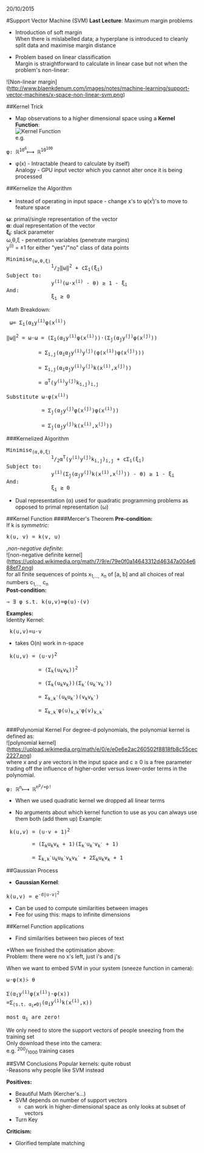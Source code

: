 20/10/2015

#Support Vector Machine (SVM)
<b>Last Lecture</b>: Maximum margin problems
* Introduction of soft margin  
When there is mislabelled data; a hyperplane is introduced to cleanly split data and maximise margin distance

* Problem based on linear classification  
Margin is straightforward to calculate in linear case but not when the problem's non-linear:

![Non-linear margin] (http://www.blaenkdenum.com/images/notes/machine-learning/support-vector-machines/x-space-non-linear-svm.png)

##Kernel Trick
* Map observations to a higher dimensional space using a <b>Kernel Function</b>:  
![Kernel Function](https://upload.wikimedia.org/math/9/c/b/9cbd072b356b4cb62afceef088c751dd.png)  
e.g.  
<pre>φ: ℝ<sup>10<sup>6</sup></sup>⟼ ℝ<sup>10<sup>100</sup></sup></pre>  

* φ(x) - Intractable (heard to calculate by itself)  
  Analogy - GPU input vector which you cannot alter once it is being processed

##Kernelize the Algorithm
* Instead of operating in input space - change x's to φ(x<sup>i</sup>)'s to move to feature space

<b>ω</b>: primal/single representation of the vector  
<b>α</b>: dual representation of the vector  
<b>ξ<sub>i</sub></b>: slack parameter  
ω,θ,ξ - penetration variables (penetrate margins)  
y<sup>(i)</sup> = ±1 for either "yes"/"no" class of data points
<pre>
Minimise<sub>(ω,θ,ξ)</sub>  
              <sup>1</sup>/<sub>2</sub>‖ω‖<sup>2</sup> + cΣ<sub>i</sub>(ξ<sub>i</sub>)
Subject to:  
              y<sup>(i)</sup>(ω·x<sup>(i)</sup> - θ) ≥ 1 - ξ<sub>i</sub>
And:  
              ξ<sub>i</sub> ≥ 0
</pre>
Math Breakdown:
<pre> ω= Σ<sub>i</sub>(α<sub>i</sub>y<sup>(i)</sup>φ(x<sup>(i)</sup>)
  
‖ω‖<sup>2</sup> = ω·ω = (Σ<sub>i</sub>(α<sub>i</sub>y<sup>(i)</sup>φ(x<sup>(i)</sup>))·(Σ<sub>j</sub>(α<sub>j</sub>y<sup>(j)</sup>φ(x<sup>(j)</sup>))
    
          = Σ<sub>i,j</sub>(α<sub>i</sub>α<sub>j</sub>y<sup>(i)</sup>y<sup>(j)</sup>(φ(x<sup>(i)</sup>)φ(x<sup>(j)</sup>)))
                
          = Σ<sub>i,j</sub>(α<sub>i</sub>α<sub>j</sub>y<sup>(i)</sup>y<sup>(j)</sup>k(x<sup>(i)</sup>,x<sup>(j)</sup>))
                
          = α<sup>T</sup>(y<sup>(i)</sup>y<sup>(j)</sup>k<sub>i,j</sub>)<sub>i,j</sub>
</pre>

<pre>Substitute ω·φ(x<sup>(i)</sup>)

           = Σ<sub>j</sub>(α<sub>j</sub>y<sup>(j)</sup>φ(x<sup>(j)</sup>)φ(x<sup>(i)</sup>))
          
           = Σ<sub>j</sub>(α<sub>j</sub>y<sup>(j)</sup>k(x<sup>(i)</sup>,x<sup>(j)</sup>))
</pre>
###Kernelized Algorithm
<pre>
Minimise<sub>(α,θ,ξ)</sub>  
              <sup>1</sup>/<sub>2</sub>α<sup>T</sup>(y<sup>(i)</sup>y<sup>(j)</sup>k<sub>i,j</sub>)<sub>i,j</sub> + cΣ<sub>i</sub>(ξ<sub>i</sub>)
Subject to:  
              y<sup>(i)</sup>(Σ<sub>j</sub>(α<sub>j</sub>y<sup>(j)</sup>k(x<sup>(i)</sup>,x<sup>(j)</sup>)) - θ) ≥ 1 - ξ<sub>i</sub>
And:  
              ξ<sub>i</sub> ≥ 0
</pre>

* Dual representation (α) used for quadratic programming problems as opposed to primal representation (ω)

##Kernel Function
####Mercer's Theorem
<b>Pre-condition:</b>  
If k is <i>symmetric:</i>   
<pre>k(u, v) = k(v, u)</pre>
,<i>non-negative definite</i>:  
![non-negative definite kernel] (https://upload.wikimedia.org/math/7/9/e/79e0f0a14643312d46347a004e688ef7.png)  
for all finite sequences of points x<sub>1,...,</sub> x<sub>n</sub> of [a, b] and all choices of real numbers c<sub>1,...,</sub> c<sub>n</sub>  
<b>Post-condition:</b>  
<pre>⇒ ∃ φ s.t. k(u,v)=φ(u)·(v)</pre>

<b>Examples:</b>  
Identity Kernel:
<pre> k(u,v)=u·v</pre>  
* takes O(n) work in n-space  

<pre> k(u,v) = (u·v)<sup>2</sup>

          = (Σ<sub>k</sub>(u<sub>k</sub>v<sub>k</sub>))<sup>2</sup>
          
          = (Σ<sub>k</sub>(u<sub>k</sub>v<sub>k</sub>))(Σ<sub>k<sup>'</sup></sub>(u<sub>k<sup>'</sup></sub>v<sub>k<sup>'</sup></sub>))
          
          = Σ<sub>k,k<sup>'</sup></sub>(u<sub>k</sub>u<sub>k<sup>'</sup></sub>)(v<sub>k</sub>v<sub>k<sup>'</sup></sub>)
          
          = Σ<sub>k,k<sup>'</sup></sub>φ(u)<sub>k,k<sup>'</sup></sub>φ(v)<sub>k,k<sup>'</sup></sub>

</pre>

###Polynomial Kernel
For degree-d polynomials, the polynomial kernel is defined as:  
![polynomial kernel] (https://upload.wikimedia.org/math/e/0/e/e0e6e2ac260502f8818fb8c55cec2227.png)  
where x and y are vectors in the input space and c ≥ 0 is a free parameter trading off the influence of higher-order versus lower-order terms in the polynomial.

<pre>φ: ℝ<sup>n</sup>⟼ ℝ<sup>n<sup>p</sup>/≈p!</sup></pre>

* When we used quadratic kernel we dropped all linear terms

* No arguments about which kernel function to use as you can always use them both (add them up)
Example:  

<pre> k(u,v) = (u·v + 1)<sup>2</sup>

        = (Σ<sub>k</sub>u<sub>k</sub>v<sub>k</sub> + 1)(Σ<sub>k<sup>'</sup></sub>u<sub>k<sup>'</sup></sub>v<sub>k<sup>'</sup></sub> + 1)
        
        = Σ<sub>k,k<sup>'</sup></sub>u<sub>k</sub>u<sub>k<sup>'</sup></sub>v<sub>k</sub>v<sub>k<sup>'</sup></sub> + 2Σ<sub>k</sub>u<sub>k</sub>v<sub>k</sub> + 1
</pre>     

##Gaussian Process
* <b>Gaussian Kernel</b>:  
<pre>k(u,v) = e<sup>-d|u-v|<sup>2</sup></sup></pre>
* Can be used to compute similarities between images
* Fee for using this: maps to infinite dimensions

##Kernel Function applications
* Find similarities between two pieces of text

*When we finished the optimisation above:  
Problem: there were no x's left, just i's and j's

When we want to embed SVM in your system (sneeze function in camera):
<pre>ω·φ(x)⩼ θ

Σ(α<sub>i</sub>y<sup>(i)</sup>φ(x<sup>(i)</sup>)·φ(x))
=Σ<sub>(s.t. α<sub>i</sub>≠0)</sub>(α<sub>i</sub>y<sup>(i)</sup>k(x<sup>(i)</sup>,x))

most α<sub>i</sub> are zero!
</pre>

We only need to store the support vectors of people sneezing from the training set  
Only download these into the camera:  
e.g. <sup>200</sup>/<sub>1000</sub> training cases

##SVM Conclusions
Popular kernels: quite robust  
-Reasons why people like SVM instead

<b>Positives:</b> 
* Beautiful Math (Kercher's...)
* SVM depends on number of support vectors  
  - can work in higher-dimensional space as only looks at subset of vectors
* Turn Key  

<b>Criticism:</b>
* Glorified template matching
